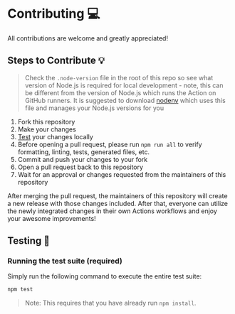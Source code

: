 # Contributing 💻

All contributions are welcome and greatly appreciated!

## Steps to Contribute 💡

> Check the `.node-version` file in the root of this repo so see what version of Node.js is required for local development - note, this can be different from the version of Node.js which runs the Action on GitHub runners. It is suggested to download [nodenv](https://github.com/nodenv/nodenv) which uses this file and manages your Node.js versions for you

1. Fork this repository
2. Make your changes
3. [Test](#testing-) your changes locally
4. Before opening a pull request, please run `npm run all` to verify formatting, linting, tests, generated files, etc.
5. Commit and push your changes to your fork
6. Open a pull request back to this repository
7. Wait for an approval or changes requested from the maintainers of this repository

After merging the pull request, the maintainers of this repository will create a new release with those changes included. After that, everyone can utilize the newly integrated changes in their own Actions workflows and enjoy your awesome improvements!

## Testing 🧪

### Running the test suite (required)

Simply run the following command to execute the entire test suite:

```bash
npm test
```

> Note: This requires that you have already run `npm install`.
